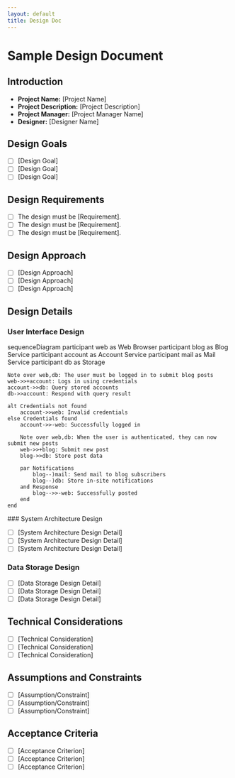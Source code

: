 ```yaml
---
layout: default
title: Design Doc
---
```


# Sample Design Document

## Introduction

- **Project Name:** [Project Name]
- **Project Description:** [Project Description]
- **Project Manager:** [Project Manager Name]
- **Designer:** [Designer Name]

## Design Goals

- [ ] [Design Goal]
- [ ] [Design Goal]
- [ ] [Design Goal]

## Design Requirements

- [ ] The design must be [Requirement].
- [ ] The design must be [Requirement].
- [ ] The design must be [Requirement].

## Design Approach

- [ ] [Design Approach]
- [ ] [Design Approach]
- [ ] [Design Approach]

## Design Details

### User Interface Design

<div class="mermaid">
    sequenceDiagram
    participant web as Web Browser
    participant blog as Blog Service
    participant account as Account Service
    participant mail as Mail Service
    participant db as Storage

    Note over web,db: The user must be logged in to submit blog posts
    web->>+account: Logs in using credentials
    account->>db: Query stored accounts
    db->>account: Respond with query result

    alt Credentials not found
        account->>web: Invalid credentials
    else Credentials found
        account->>-web: Successfully logged in

        Note over web,db: When the user is authenticated, they can now submit new posts
        web->>+blog: Submit new post
        blog->>db: Store post data

        par Notifications
            blog--)mail: Send mail to blog subscribers
            blog--)db: Store in-site notifications
        and Response
            blog-->>-web: Successfully posted
        end
    end
</div>
### System Architecture Design

- [ ] [System Architecture Design Detail]
- [ ] [System Architecture Design Detail]
- [ ] [System Architecture Design Detail]

### Data Storage Design

- [ ] [Data Storage Design Detail]
- [ ] [Data Storage Design Detail]
- [ ] [Data Storage Design Detail]

## Technical Considerations

- [ ] [Technical Consideration]
- [ ] [Technical Consideration]
- [ ] [Technical Consideration]

## Assumptions and Constraints

- [ ] [Assumption/Constraint]
- [ ] [Assumption/Constraint]
- [ ] [Assumption/Constraint]

## Acceptance Criteria

- [ ] [Acceptance Criterion]
- [ ] [Acceptance Criterion]
- [ ] [Acceptance Criterion]
